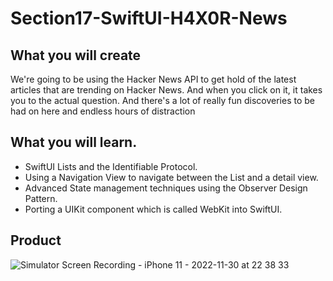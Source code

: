 # Section17-SwiftUI-H4X0R-News

## What you will create
We're going to be using the Hacker News API to get hold of the latest articles that are trending on Hacker News. And when you click on it, it takes you to the actual question. And there's a lot of really fun discoveries to be had on here and endless hours of distraction

## What you will learn.
- SwiftUI Lists and the Identifiable Protocol.
- Using a Navigation View to navigate between the List and a detail view.
- Advanced State management techniques using the Observer Design Pattern.
- Porting a UIKit component which is called WebKit into SwiftUI.

## Product
![Simulator Screen Recording - iPhone 11 - 2022-11-30 at 22 38 33](https://user-images.githubusercontent.com/83016853/204844064-3c00426a-57cd-43af-b03e-9240ef178e66.gif)
